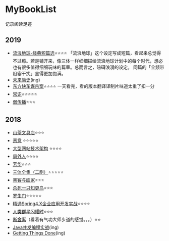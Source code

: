 # MyBookList
记录阅读足迹
## 2019
* [流浪地球-经典短篇选](https://book.douban.com/subject/3266609/)⭐️⭐️⭐️⭐️ 「流浪地球」这个设定写成短篇，看起来总觉得不过瘾。若是铺开来，像三体一样细细描绘流浪地球计划中的每个时代，想必也有很多值得细细玩味的篇章。总而言之，磅礴浪漫的设定。 同篇的「全频带阻塞干扰」显得更加饱满。
* [未来简史](https://book.douban.com/subject/26943161/)(ing)
* [东方快车谋杀案](https://book.douban.com/subject/1827374/)⭐️⭐️⭐️⭐️ 一天看完，看的版本翻译译制片味道太重了扣一分
* [常识](https://book.douban.com/subject/3344676/)⭐️⭐️⭐️⭐️⭐️
* [弱传播](https://book.douban.com/subject/30383755/)⭐️⭐️⭐️




## 2018
* [山茶文具店](https://book.douban.com/subject/28656614/)⭐️⭐️⭐️
* [恶意](https://book.douban.com/subject/3646172/) ⭐️⭐️⭐️⭐️⭐️
* [大型网站技术架构](https://book.douban.com/subject/25723064/) ⭐️⭐️⭐️⭐️
* [局外人](https://book.douban.com/subject/4908885/)⭐️⭐️⭐️⭐️
* [芳华](https://book.douban.com/subject/27010212/)⭐️⭐️⭐️
* [三体全集（二刷）](https://book.douban.com/subject/6518605/)⭐️⭐️⭐️⭐️⭐️
* [黑客与画家](https://book.douban.com/subject/6021440/)⭐️⭐️⭐️
* [杀死一只知更鸟](https://book.douban.com/subject/6781808/)⭐️⭐️⭐️
* [罗生门](https://book.douban.com/subject/3136271/)⭐️⭐️⭐️⭐️⭐️
* [精通Spring4.X企业应用开发实战](https://book.douban.com/subject/26952826/)⭐️⭐️⭐️⭐️
* [人类群星闪耀时](https://book.douban.com/subject/6538430/)⭐️⭐️⭐️ 
* [断舍离](https://book.douban.com/subject/24749465/)（看着有气功大师步道的感觉。。。）⭐️⭐️ 
* [Java并发编程实战](https://book.douban.com/subject/10484692/)(ing)
* [Getting Things Done](https://book.douban.com/subject/1958547/)(ing) 






